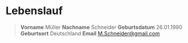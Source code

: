 # Lebenslauf
> **Vorname** Müller
> **Nachname** Schneider
> **Geburtsdatum** 26.01.1990
> **Geburtsort** Deutschland
> **Email** M.Schneider@gmail.com 